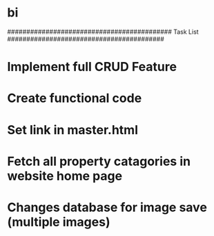 # bi 
########################################### Task List ######################################### 

# Implement full CRUD Feature 

# Create functional code 

# Set link in master.html 

# Fetch all property catagories in website home page 

# Changes database for image save (multiple images) 